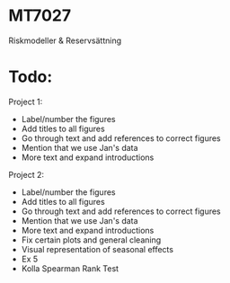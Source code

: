 # MT7027

Riskmodeller & Reservsättning

# Todo: 

Project 1:
* Label/number the figures
* Add titles to all figures
* Go through text and add references to correct figures
* Mention that we use Jan's data
* More text and expand introductions

Project 2:
* Label/number the figures
* Add titles to all figures
* Go through text and add references to correct figures
* Mention that we use Jan's data
* More text and expand introductions
* Fix certain plots and general cleaning
* Visual representation of seasonal effects
* Ex 5 
* Kolla Spearman Rank Test
